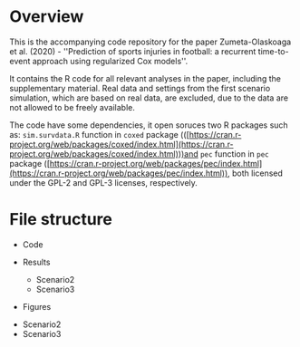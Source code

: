 # Overview

This is the accompanying code repository for the paper Zumeta-Olaskoaga et al. (2020) - ''Prediction of sports injuries in football: a recurrent time-to-event approach using regularized Cox models''.

It contains the R code for all relevant analyses in the paper, including the supplementary material. Real data and settings from the first scenario simulation, which are based on real data, are excluded, due to the data are not allowed to be freely available.

The code have some dependencies, it open soruces two R packages such as: `sim.survdata.R` function in `coxed` package (([https://cran.r-project.org/web/packages/coxed/index.html](https://cran.r-project.org/web/packages/coxed/index.html)))and `pec` function in `pec` package ([https://cran.r-project.org/web/packages/pec/index.html](https://cran.r-project.org/web/packages/pec/index.html)), both licensed under the GPL-2 and GPL-3 licenses, respectively.

# File structure

- Code

- Results
  * Scenario2
  * Scenario3
 
 - Figures
  * Scenario2
  * Scenario3